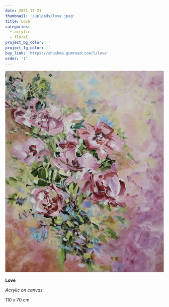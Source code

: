 ```yaml
---
date: 2021-12-21
thumbnail: '/uploads/love.jpeg'
title: Love
categories:
  - acrylic
  - floral
project_bg_color: ''
project_fg_color: ''
buy_link: 'https://shushma.gumroad.com/l/love'
order: '1'
---
```


![](/uploads/love.jpeg)

**Love**

_Acrylic on canvas_

110 x 70 cm

